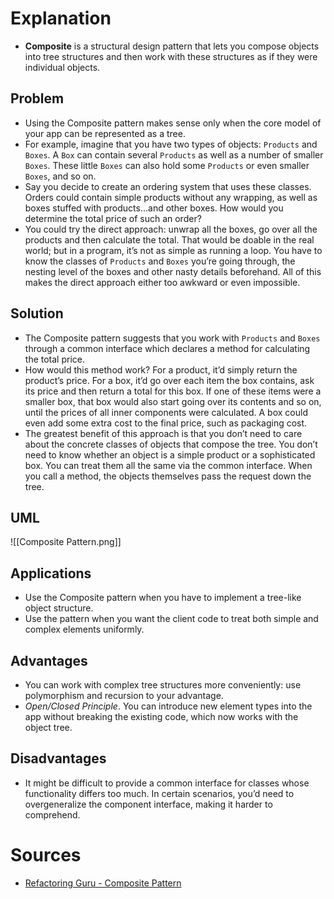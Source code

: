 # Explanation
- **Composite** is a structural design pattern that lets you compose objects into tree structures and then work with these structures as if they were individual objects.

## Problem
- Using the Composite pattern makes sense only when the core model of your app can be represented as a tree.
- For example, imagine that you have two types of objects: `Products` and `Boxes`. A `Box` can contain several `Products` as well as a number of smaller `Boxes`. These little `Boxes` can also hold some `Products` or even smaller `Boxes`, and so on.
- Say you decide to create an ordering system that uses these classes. Orders could contain simple products without any wrapping, as well as boxes stuffed with products...and other boxes. How would you determine the total price of such an order?
- You could try the direct approach: unwrap all the boxes, go over all the products and then calculate the total. That would be doable in the real world; but in a program, it’s not as simple as running a loop. You have to know the classes of `Products` and `Boxes` you’re going through, the nesting level of the boxes and other nasty details beforehand. All of this makes the direct approach either too awkward or even impossible.

## Solution
- The Composite pattern suggests that you work with `Products` and `Boxes` through a common interface which declares a method for calculating the total price.
- How would this method work? For a product, it’d simply return the product’s price. For a box, it’d go over each item the box contains, ask its price and then return a total for this box. If one of these items were a smaller box, that box would also start going over its contents and so on, until the prices of all inner components were calculated. A box could even add some extra cost to the final price, such as packaging cost.
- The greatest benefit of this approach is that you don’t need to care about the concrete classes of objects that compose the tree. You don’t need to know whether an object is a simple product or a sophisticated box. You can treat them all the same via the common interface. When you call a method, the objects themselves pass the request down the tree.

## UML
![[Composite Pattern.png]]

## Applications
- Use the Composite pattern when you have to implement a tree-like object structure.
- Use the pattern when you want the client code to treat both simple and complex elements uniformly.

## Advantages
- You can work with complex tree structures more conveniently: use polymorphism and recursion to your advantage.
- _Open/Closed Principle_. You can introduce new element types into the app without breaking the existing code, which now works with the object tree.

## Disadvantages
- It might be difficult to provide a common interface for classes whose functionality differs too much. In certain scenarios, you’d need to overgeneralize the component interface, making it harder to comprehend.

# Sources
- [Refactoring Guru - Composite Pattern](https://refactoring.guru/design-patterns/**composite**)